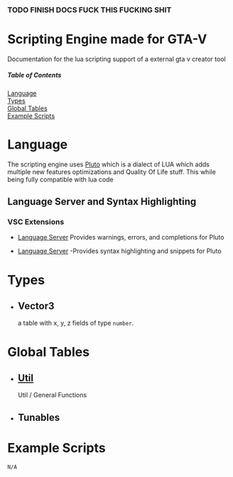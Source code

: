 ### TODO FINISH DOCS FUCK THIS FUCKING SHIT
# Scripting Engine made for GTA-V
Documentation for the lua scripting support of a external gta v creator tool


##### Table of Contents  
[Language](#language)  
[Types](#types)  
[Global Tables](#globals)  
[Example Scripts](#examples)  

<a name="language"/>

# Language
The scripting engine uses [Pluto](https://pluto-lang.org/docs/Introduction) which is a dialect of LUA which adds multiple new features optimizations and Quality Of Life stuff. This while being fully compatible with lua code

## Language Server and Syntax Highlighting

### VSC Extensions

-   [Language Server](https://marketplace.visualstudio.com/items?itemName=calamity-inc.pluto-language-server)
Provides warnings, errors, and completions for Pluto

-   [Language Server](https://marketplace.visualstudio.com/items?itemName=calamity-inc.pluto-syntax-highlighting)
-Provides syntax highlighting and snippets for Pluto

<a name="types"/>

# Types
-   ## Vector3
    a table with x, y, z fields of type `number`.

<a name="globals"/>

# Global Tables

-   ## [Util](../GTAV-Creator-Scripting/GlobalTables/util.md)
    Util / General Functions
-   ## Tunables

<a name="examples"/>


# Example Scripts
`N/A`